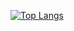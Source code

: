 <!--
**michelmlg/michelmlg** is a ✨ _special_ ✨ repository because its `README.md` (this file) appears on your GitHub profile.

Here are some ideas to get you started:

- 🔭 I’m currently working on ...
- 🌱 I’m currently learning ...
- 👯 I’m looking to collaborate on ...
- 🤔 I’m looking for help with ...
- 💬 Ask me about ...
- 📫 How to reach me: ...
- 😄 Pronouns: ...
- ⚡ Fun fact: ...

[![Top Langs](https://github-readme-stats.vercel.app/api/top-langs/?username=michelmlg&layout=donut&theme=vue-dark)](https://github.com/anuraghazra/github-readme-stats)
-->

[![Top Langs](https://readme-stats-michel.vercel.app/api/top-langs/?username=michelmlg&layout=donut&theme=vue-dark)](https://github.com/anuraghazra/github-readme-stats)



